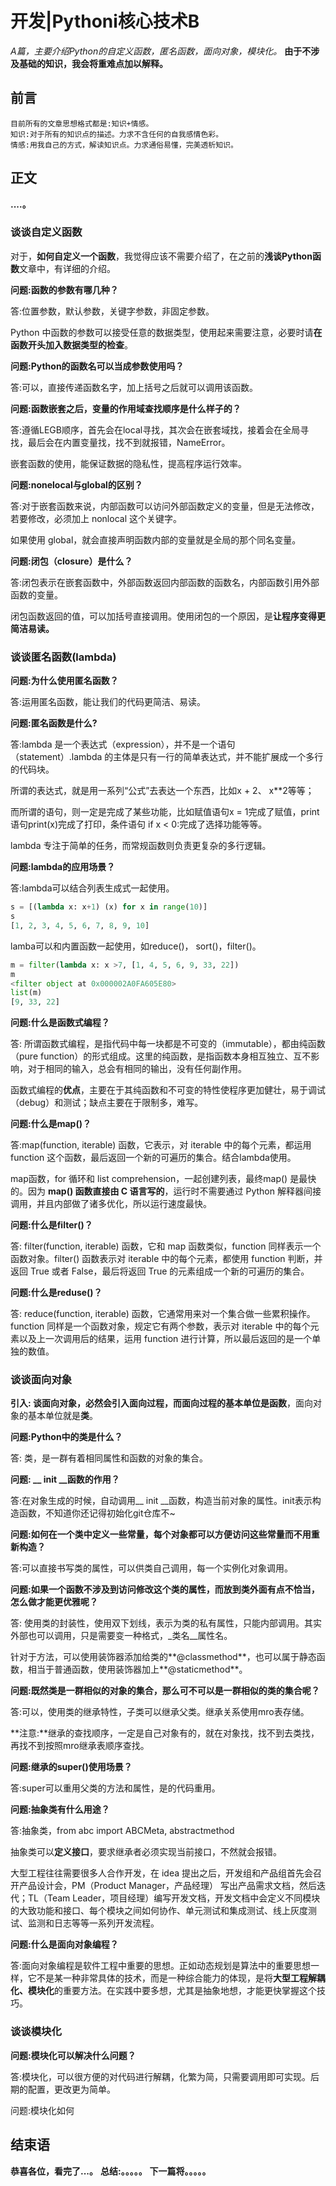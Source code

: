 # 开发|Pythoni核心技术B

*A篇，主要介绍Python的自定义函数，匿名函数，面向对象，模块化。*
**由于不涉及基础的知识，我会将重难点加以解释。**

## 前言

    目前所有的文章思想格式都是:知识+情感。
    知识:对于所有的知识点的描述。力求不含任何的自我感情色彩。
    情感:用我自己的方式，解读知识点。力求通俗易懂，完美透析知识。

## 正文
**....。**

### 谈谈自定义函数

对于，**如何自定义一个函数**，我觉得应该不需要介绍了，在之前的**浅谈Python函数**文章中，有详细的介绍。


**问题:函数的参数有哪几种？**

答:位置参数，默认参数，关键字参数，非固定参数。

Python 中函数的参数可以接受任意的数据类型，使用起来需要注意，必要时请**在函数开头加入数据类型的检查**。


**问题:Python的函数名可以当成参数使用吗？**

答:可以，直接传递函数名字，加上括号之后就可以调用该函数。


**问题:函数嵌套之后，变量的作用域查找顺序是什么样子的？**

答:遵循LEGB顺序，首先会在local寻找，其次会在嵌套域找，接着会在全局寻找，最后会在内置变量找，找不到就报错，NameError。

嵌套函数的使用，能保证数据的隐私性，提高程序运行效率。


**问题:nonelocal与global的区别？**

答:对于嵌套函数来说，内部函数可以访问外部函数定义的变量，但是无法修改，若要修改，必须加上 nonlocal 这个关键字。

如果使用 global，就会直接声明函数内部的变量就是全局的那个同名变量。


**问题:闭包（closure）是什么？**

答:闭包表示在嵌套函数中，外部函数返回内部函数的函数名，内部函数引用外部函数的变量。

闭包函数返回的值，可以加括号直接调用。使用闭包的一个原因，是**让程序变得更简洁易读。**


### 谈谈匿名函数(lambda)

**问题:为什么使用匿名函数？**

答:运用匿名函数，能让我们的代码更简洁、易读。


**问题:匿名函数是什么?**

答:lambda 是一个表达式（expression），并不是一个语句（statement）.lambda 的主体是只有一行的简单表达式，并不能扩展成一个多行的代码块。

所谓的表达式，就是用一系列“公式”去表达一个东西，比如x + 2、 x**2等等；

而所谓的语句，则一定是完成了某些功能，比如赋值语句x = 1完成了赋值，print 语句print(x)完成了打印，条件语句 if x < 0:完成了选择功能等等。

lambda 专注于简单的任务，而常规函数则负责更复杂的多行逻辑。


**问题:lambda的应用场景？**

答:lambda可以结合列表生成式一起使用。

```python
s = [(lambda x: x+1) (x) for x in range(10)]
s
[1, 2, 3, 4, 5, 6, 7, 8, 9, 10]
```

lamba可以和内置函数一起使用，如reduce()， sort()，filter()。

```python
m = filter(lambda x: x >7, [1, 4, 5, 6, 9, 33, 22])
m
<filter object at 0x000002A0FA605E80>
list(m)
[9, 33, 22]
```

**问题:什么是函数式编程？**

答: 所谓函数式编程，是指代码中每一块都是不可变的（immutable），都由纯函数（pure function）的形式组成。这里的纯函数，是指函数本身相互独立、互不影响，对于相同的输入，总会有相同的输出，没有任何副作用。

函数式编程的**优点**，主要在于其纯函数和不可变的特性使程序更加健壮，易于调试（debug）和测试；缺点主要在于限制多，难写。


**问题:什么是map()？**

答:map(function, iterable) 函数，它表示，对 iterable 中的每个元素，都运用 function 这个函数，最后返回一个新的可遍历的集合。结合lambda使用。

 map函数，for 循环和 list comprehension，一起创建列表，最终map() 是最快的。因为 **map() 函数直接由 C 语言写的**，运行时不需要通过 Python 解释器间接调用，并且内部做了诸多优化，所以运行速度最快。


**问题:什么是filter()？**

答: filter(function, iterable) 函数，它和 map 函数类似，function 同样表示一个函数对象。filter() 函数表示对 iterable 中的每个元素，都使用 function 判断，并返回 True 或者 False，最后将返回 True 的元素组成一个新的可遍历的集合。


**问题:什么是reduse()？**

答: reduce(function, iterable) 函数，它通常用来对一个集合做一些累积操作。function 同样是一个函数对象，规定它有两个参数，表示对 iterable 中的每个元素以及上一次调用后的结果，运用 function 进行计算，所以最后返回的是一个单独的数值。




### 谈谈面向对象

**引入: **谈面向对象，必然会引入面向过程，而面向过程的基本单位是**函数**，面向对象的基本单位就是**类**。


**问题:Python中的类是什么？**

答: 类，是一群有着相同属性和函数的对象的集合。


**问题: __ init __函数的作用？**

答:在对象生成的时候，自动调用__ init __函数，构造当前对象的属性。init表示构造函数，不知道你还记得初始化git仓库不~


**问题:如何在一个类中定义一些常量，每个对象都可以方便访问这些常量而不用重新构造？**

答:可以直接书写类的属性，可以供类自己调用，每一个实例化对象调用。


**问题:如果一个函数不涉及到访问修改这个类的属性，而放到类外面有点不恰当，怎么做才能更优雅呢？**

答: 使用类的封装性，使用双下划线，表示为类的私有属性，只能内部调用。其实外部也可以调用，只是需要变一种格式，_类名__属性名。

针对于方法，可以使用装饰器添加给类的**@classmethod**，也可以属于静态函数，相当于普通函数，使用装饰器加上**@staticmethod**。


**问题:既然类是一群相似的对象的集合，那么可不可以是一群相似的类的集合呢？**

答:可以，使用类的继承特性，子类可以继承父类。继承关系使用mro表存储。

**注意:**继承的查找顺序，一定是自己对象有的，就在对象找，找不到去类找，再找不到按照mro继承表顺序查找。


**问题:继承的super()使用场景？**

答:super可以重用父类的方法和属性，是的代码重用。


**问题:抽象类有什么用途？**

答:抽象类，from abc import ABCMeta, abstractmethod

抽象类可以**定义接口**，要求继承者必须实现当前接口，不然就会报错。

大型工程往往需要很多人合作开发，在 idea 提出之后，开发组和产品组首先会召开产品设计会，PM（Product Manager，产品经理） 写出产品需求文档，然后迭代；TL（Team Leader，项目经理）编写开发文档，开发文档中会定义不同模块的大致功能和接口、每个模块之间如何协作、单元测试和集成测试、线上灰度测试、监测和日志等等一系列开发流程。


**问题:什么是面向对象编程？**

答:面向对象编程是软件工程中重要的思想。正如动态规划是算法中的重要思想一样，它不是某一种非常具体的技术，而是一种综合能力的体现，是将**大型工程解耦化、模块化**的重要方法。在实践中要多想，尤其是抽象地想，才能更快掌握这个技巧。


### 谈谈模块化

**问题:模块化可以解决什么问题？**

答:模块化，可以很方便的对代码进行解耦，化繁为简，只需要调用即可实现。后期的配置，更改更为简单。


问题:模块化如何
















## 结束语
 **恭喜各位，看完了...。**
**总结:。。。。。**
**下一篇将。。。。。**








